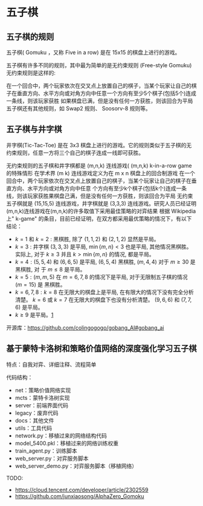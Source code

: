 

<!--
 * @version:
 * @Author:  StevenJokess（蔡舒起） https://github.com/StevenJokess
 * @Date: 2023-09-20 13:52:24
 * @LastEditors:  StevenJokess（蔡舒起） https://github.com/StevenJokess
 * @LastEditTime: 2023-10-10 01:41:43
 * @Description:
 * @Help me: make friends by a867907127@gmail.com and help me get some “foreign” things or service I need in life; 如有帮助，请资助，失业3年了。![支付宝收款码](https://github.com/StevenJokess/d2rl/blob/master/img/%E6%94%B6.jpg)
 * @TODO::
 * @Reference:
-->
# 五子棋

## 五子棋的规则

五子棋( Gomuku ，又称 Five in a row) 是在 15x15 的棋盘上进行的游戏。

五子棋有许多不同的规则，其中最为简单的是无约束规则 (Free-style Gomuku) 无约束规则是这样的:

在一个回合中，两个玩家依次在交叉点上放置自己的棋子，当某个玩家让自己的棋子在垂直方向、水平方向或对角方向中任意一个方向有至少5个棋子(包括5个)连成一条线，则该玩家获胜 如果棋盘已满，但是没有任何一方获胜，则该回合为平局 五子棋还有其他规则，如 Swap2 规则、 Soosorv-8 规则等。

## 五子棋与井字棋

井字棋(Tic-Tac-Toe) 是在 3x3 棋盘上进行的游戏。它的规则类似于五子棋的无约束规则，任意一方将三个自己的棋子连成一线即可获胜。

无约束规则的五子棋和井字棋都是 (m,n,k) 连线游戏( (m,n,k) k-in-a-row game 的特殊情形 在学术界 (m k) 连线游戏定义为在 m x n 棋盘上的回合制游戏 在一个回合中，两个玩家依次在交叉点上放置自己的棋子，当某个玩家让自己的棋子在垂直方向、水平方向或对角方向中任意 个方向有至少k个棋子(包括k个)连成一条线，则该玩家获胜果棋盘己满，但是没有任何一方获胜，则该回合为平局 无约束五子棋就是 (15,15,5) 连线游戏，井字棋就是 (3,3,3) 连线游戏。研究人员已经证明(m,n,k)连线游戏在(m,n,k)的许多取值下采用最佳策略的对弈结果 根据 Wikipedia 上" k-game" 的条目，目前已经证明，在双方都采用最优策略的情况下，有以下结论：

- $k=1$ 和 $k=2$ : 黑棋胜, 除了 $(1,1,2)$ 和 $(2,1,2)$ 显然是平局。
- $k=3$ : 井字棋 $(3,3,3)$ 是平局, $\min \{m, n\}<3$ 也是平局, 其他情况黑棋胜。实际上, 对于 $k \geqslant 3$ 并且 $k>\min \{m, n\}$ 的情况, 都是平局。
- $k=4:(5,5,4)$ 和 $(6,6,5)$ 是平局, $(6,5,4)$ 黑棋胜, $(m, 4,4)$ 对于 $m \geqslant 30$ 是黑棋胜, 对 于 $m \leqslant 8$ 是平局。
- $k=5:(m, m, 5)$ 在 $m=6,7,8$ 的情况下是平局, 对于无限制五子棋的情况 $(m=15)$ 是 黑棋胜。
- $k=6,7,8: k=8$ 在无限大的棋盘上是平局, 在有限大的情况下没有完全分析清楚。 $k=6$ 或 $k=7$ 在无限大的棋盘下也没有分析清楚。 $(9,6,6)$ 和 $(7,7,6)$ 是平局。
- $k \geqslant 9$ 是平局。[1]

开源库：https://github.com/colingogogo/gobang_AI#gobang_ai

## 基于蒙特卡洛树和策略价值网络的深度强化学习五子棋

特点：自我对弈、详细注释、流程简单

代码结构：

- net：策略价值网络实现
- mcts：蒙特卡洛树实现
- server：前端界面代码
- legacy：废弃代码
- docs：其他文件
- utils：工具代码
- network.py：移植过来的网络结构代码
- model_5400.pkl：移植过来的网络训练权重
- train_agent.py：训练脚本
- web_server.py：对弈服务脚本
- web_server_demo.py：对弈服务脚本（移植网络）

TODO:
- https://cloud.tencent.com/developer/article/2302559
- https://github.com/junxiaosong/AlphaZero_Gomoku

[1]: E:/BaiduNetdiskDownload/%E3%80%8A%E5%BC%BA%E5%8C%96%E5%AD%A6%E4%B9%A0%E5%8E%9F%E7%90%86%E4%B8%8Epython%E5%AE%9E%E7%8E%B0%E3%80%8BPDF+%E6%BA%90%E4%BB%A3%E7%A0%81/%E3%80%8A%E5%BC%BA%E5%8C%96%E5%AD%A6%E4%B9%A0%E5%8E%9F%E7%90%86%E4%B8%8Epython%E5%AE%9E%E7%8E%B0%E3%80%8BPDF+%E6%BA%90%E4%BB%A3%E7%A0%81/%E3%80%8A%E5%BC%BA%E5%8C%96%E5%AD%A6%E4%B9%A0%E5%8E%9F%E7%90%86%E4%B8%8Epython%E5%AE%9E%E7%8E%B0%E3%80%8BPDF+%E6%BA%90%E4%BB%A3%E7%A0%81/%E3%80%8A%E5%BC%BA%E5%8C%96%E5%AD%A6%E4%B9%A0%E5%8E%9F%E7%90%86%E4%B8%8Epython%E5%AE%9E%E7%8E%B0%E3%80%8B.pdf
